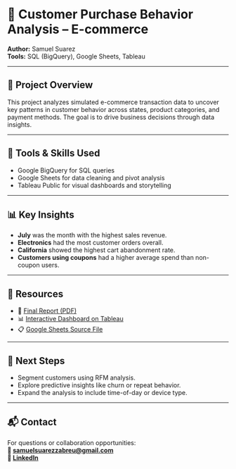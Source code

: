 # 🛒 Customer Purchase Behavior Analysis – E-commerce

**Author:** Samuel Suarez  
**Tools:** SQL (BigQuery), Google Sheets, Tableau

---

## 📌 Project Overview

This project analyzes simulated e-commerce transaction data to uncover key patterns in customer behavior across states, product categories, and payment methods. The goal is to drive business decisions through data insights.

---

## 🧰 Tools & Skills Used

- Google BigQuery for SQL queries
- Google Sheets for data cleaning and pivot analysis
- Tableau Public for visual dashboards and storytelling

---

## 📊 Key Insights

- **July** was the month with the highest sales revenue.
- **Electronics** had the most customer orders overall.
- **California** showed the highest cart abandonment rate.
- **Customers using coupons** had a higher average spend than non-coupon users.

---

## 🔗 Resources

- 📄 [Final Report (PDF)](./CustomerBehaviorAnalysis.pdf)
- 📊 [Interactive Dashboard on Tableau](https://public.tableau.com/your-dashboard-link)
- 📋 [Google Sheets Source File](https://docs.google.com/spreadsheets/d/your-google-sheet-id)

---

## 🚀 Next Steps

- Segment customers using RFM analysis.
- Explore predictive insights like churn or repeat behavior.
- Expand the analysis to include time-of-day or device type.

---

## 📬 Contact

For questions or collaboration opportunities:  
**📧 samuelsuarezzabreu@gmail.com**  
**💼 [LinkedIn](https://www.linkedin.com/in/samuel-suarez-76036b285)**
